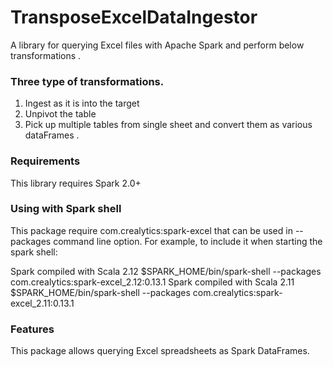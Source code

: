 <h1>TransposeExcelDataIngestor</h1>
A library for querying Excel files with Apache Spark and perform below transformations .

### Three type of transformations.

1. Ingest as it is into the target
2. Unpivot the table
3. Pick up multiple tables from single sheet and convert them as various dataFrames . 

### Requirements
This library requires Spark 2.0+

### Using with Spark shell
This package require com.crealytics:spark-excel that can be used in --packages command line option. For example, to include it when starting the spark shell:

Spark compiled with Scala 2.12
$SPARK_HOME/bin/spark-shell --packages com.crealytics:spark-excel_2.12:0.13.1
Spark compiled with Scala 2.11
$SPARK_HOME/bin/spark-shell --packages com.crealytics:spark-excel_2.11:0.13.1

### Features
This package allows querying Excel spreadsheets as Spark DataFrames.
